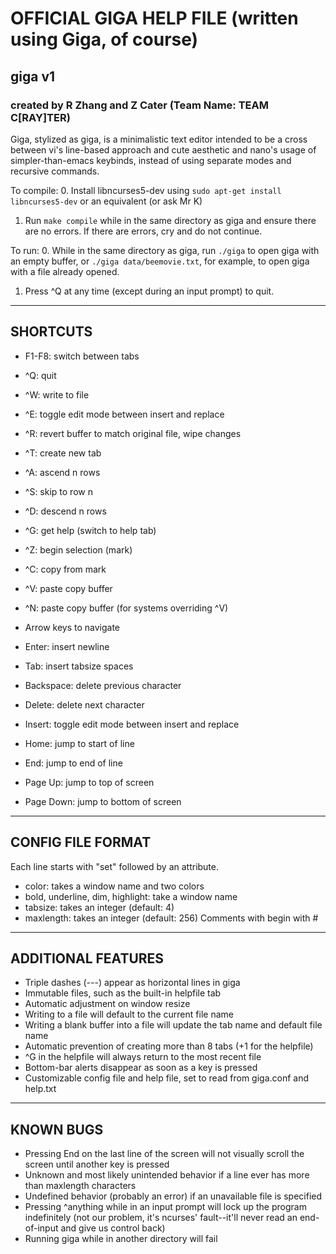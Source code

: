 # OFFICIAL GIGA HELP FILE (written using Giga, of course)

## giga v1

### created by R Zhang and Z Cater (Team Name: TEAM C[RAY]TER)

Giga, stylized as giga, is a minimalistic text editor intended to be a cross between vi's line-based approach and cute aesthetic and nano's usage of simpler-than-emacs keybinds, instead of using separate modes and recursive commands.

To compile:
0. Install libncurses5-dev using `sudo apt-get install libncurses5-dev` or an equivalent (or ask Mr K)
1. Run `make compile` while in the same directory as giga and ensure there are no errors. If there are errors, cry and do not continue.

To run:
0. While in the same directory as giga, run `./giga` to open giga with an empty buffer, or `./giga data/beemovie.txt`, for example, to open giga with a file already opened.
1. Press ^Q at any time (except during an input prompt) to quit.


---

## SHORTCUTS

- F1-F8: switch between tabs

- ^Q: quit
- ^W: write to file
- ^E: toggle edit mode between insert and replace
- ^R: revert buffer to match original file, wipe changes
- ^T: create new tab

- ^A: ascend n rows
- ^S: skip to row n
- ^D: descend n rows
- ^G: get help (switch to help tab)

- ^Z: begin selection (mark)
- ^C: copy from mark
- ^V: paste copy buffer
- ^N: paste copy buffer (for systems overriding ^V)

- Arrow keys to navigate

- Enter:     insert newline
- Tab:       insert tabsize spaces
- Backspace: delete previous character

- Delete:    delete next character
- Insert:    toggle edit mode between insert and replace
- Home:      jump to start of line
- End:       jump to end of line
- Page Up:   jump to top of screen
- Page Down: jump to bottom of screen

---

## CONFIG FILE FORMAT

Each line starts with "set" followed by an attribute.
- color: takes a window name and two colors
- bold, underline, dim, highlight: take a window name
- tabsize: takes an integer (default: 4)
- maxlength: takes an integer (default: 256)
Comments with begin with #

---

## ADDITIONAL FEATURES

- Triple dashes (---) appear as horizontal lines in giga
- Immutable files, such as the built-in helpfile tab
- Automatic adjustment on window resize
- Writing to a file will default to the current file name
- Writing a blank buffer into a file will update the tab name and default file name
- Automatic prevention of creating more than 8 tabs (+1 for the helpfile)
- ^G in the helpfile will always return to the most recent file
- Bottom-bar alerts disappear as soon as a key is pressed
- Customizable config file and help file, set to read from giga.conf and help.txt

---

## KNOWN BUGS

- Pressing End on the last line of the screen will not visually scroll the screen until another key is pressed
- Unknown and most likely unintended behavior if a line ever has more than maxlength characters
- Undefined behavior (probably an error) if an unavailable file is specified
- Pressing ^anything while in an input prompt will lock up the program indefinitely (not our problem, it's ncurses' fault--it'll never read an end-of-input and give us control back)
- Running giga while in another directory will fail
